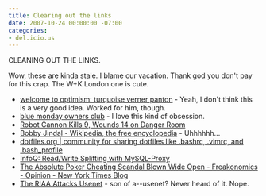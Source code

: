 ```yaml
---
title: Clearing out the links
date: 2007-10-24 00:00:00 -07:00
categories:
- del.icio.us
---
```


<p>CLEANING OUT THE LINKS.</p>

<p>Wow, these are kinda stale. I blame our vacation. Thank god you don't pay for this crap. The W+K London one is cute.</p>

<ul>
    <li><a href="http://wklondon.typepad.com/welcome_to_optimism/2007/10/turquoise-verne.html">welcome to optimism: turquoise verner panton</a> - Yeah, I don't think this is a very good idea. Worked for him, though.</li>
    <li><a href="http://www.bluemondayownersclub.com/">blue monday owners club</a> - I love this kind of obsession.</li>
    <li><a href="http://blog.wired.com/defense/2007/10/robot-cannon-ki.html">Robot Cannon Kills 9, Wounds 14 on Danger Room</a></li>
    <li><a href="http://en.wikipedia.org/wiki/Bobby_Jindal#_ref-3">Bobby Jindal - Wikipedia, the free encyclopedia</a> - Uhhhhhh...</li>
    <li><a href="http://dotfiles.org/">dotfiles.org | community for sharing dotfiles like .bashrc, .vimrc, and .bash_profile</a></li>
    <li><a href="http://www.infoq.com/news/2007/10/mysqlproxyrwsplitting">InfoQ: Read/Write Splitting with MySQL-Proxy</a></li>
    <li><a href="http://freakonomics.blogs.nytimes.com/2007/10/17/the-absolute-poker-cheating-scandal-blown-wide-open/">The Absolute Poker Cheating Scandal Blown Wide Open - Freakonomics - Opinion - New York Times Blog</a></li>
    <li><a href="http://torrentfreak.com/the-riaa-attacks-usenet-071016/">The RIAA Attacks Usenet</a> - son of a--usenet? Never heard of it. Nope.</li>
</ul>
